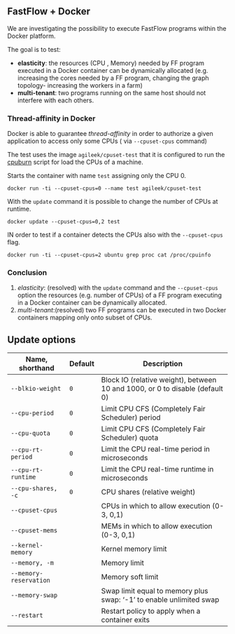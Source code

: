 
## FastFlow + Docker
We are investigating the possibility to execute FastFlow programs within the Docker platform.

The goal is to test:
- **elasticity**:  the resources (CPU , Memory) needed by FF program executed in a Docker container can be dynamically allocated (e.g. increasing the cores needed by a FF program, changing the graph topology- increasing the workers in a farm)
- **multi-tenant**: two programs running on the same host should not interfere with each others.

### Thread-affinity in Docker
Docker is able to guarantee *thread-affinity* in order to authorize a given application to access only some CPUs ( via `--cpuset-cpus` command)

The test uses the image `agileek/cpuset-test` that it is configured to run the [cpuburn](https://patrickmn.com/projects/cpuburn/) script for load the CPUs of a machine.

Starts the container with name `test` assigning only the CPU 0.

`docker run -ti --cpuset-cpus=0 --name test agileek/cpuset-test`

With the `update` command it is possible to change the number of CPUs at runtime.

`docker update --cpuset-cpus=0,2 test`



IN order to test if a container detects the CPUs also with the `--cpuset-cpus` flag.

`docker run -ti --cpuset-cpus=2 ubuntu grep proc cat /proc/cpuinfo`


### Conclusion
1. *elasticity*: (resolved) with the `update` command and the `--cpuset-cpus` option the resources (e.g. number of CPUs) of a FF program executing in a Docker container can be dynamically allocated.
2. *multi-tenant*:(resolved) two FF programs can be executed in two Docker containers mapping only onto subset of CPUs.


## Update options
<table>
  <thead>
    <tr>
      <th>Name, shorthand</th>
      <th>Default</th>
      <th>Description</th>
    </tr>
  </thead>
  <tbody>
    <tr>
      <td><code class="highlighter-rouge">--blkio-weight</code></td>
      <td><code class="highlighter-rouge">0</code></td>
      <td>Block IO (relative weight), between 10 and 1000, or 0 to disable (default 0)</td>
    </tr>
    <tr>
      <td><code class="highlighter-rouge">--cpu-period</code></td>
      <td><code class="highlighter-rouge">0</code></td>
      <td>Limit CPU CFS (Completely Fair Scheduler) period</td>
    </tr>
    <tr>
      <td><code class="highlighter-rouge">--cpu-quota</code></td>
      <td><code class="highlighter-rouge">0</code></td>
      <td>Limit CPU CFS (Completely Fair Scheduler) quota</td>
    </tr>
    <tr>
      <td><code class="highlighter-rouge">--cpu-rt-period</code></td>
      <td><code class="highlighter-rouge">0</code></td>
      <td>Limit the CPU real-time period in microseconds</td>
    </tr>
    <tr>
      <td><code class="highlighter-rouge">--cpu-rt-runtime</code></td>
      <td><code class="highlighter-rouge">0</code></td>
      <td>Limit the CPU real-time runtime in microseconds</td>
    </tr>
    <tr>
      <td><code class="highlighter-rouge">--cpu-shares, -c</code></td>
      <td><code class="highlighter-rouge">0</code></td>
      <td>CPU shares (relative weight)</td>
    </tr>
    <tr>
      <td><code class="highlighter-rouge">--cpuset-cpus</code></td>
      <td>&nbsp;</td>
      <td>CPUs in which to allow execution (0-3, 0,1)</td>
    </tr>
    <tr>
      <td><code class="highlighter-rouge">--cpuset-mems</code></td>
      <td>&nbsp;</td>
      <td>MEMs in which to allow execution (0-3, 0,1)</td>
    </tr>
    <tr>
      <td><code class="highlighter-rouge">--kernel-memory</code></td>
      <td>&nbsp;</td>
      <td>Kernel memory limit</td>
    </tr>
    <tr>
      <td><code class="highlighter-rouge">--memory, -m</code></td>
      <td>&nbsp;</td>
      <td>Memory limit</td>
    </tr>
    <tr>
      <td><code class="highlighter-rouge">--memory-reservation</code></td>
      <td>&nbsp;</td>
      <td>Memory soft limit</td>
    </tr>
    <tr>
      <td><code class="highlighter-rouge">--memory-swap</code></td>
      <td>&nbsp;</td>
      <td>Swap limit equal to memory plus swap: ‘-1’ to enable unlimited swap</td>
    </tr>
    <tr>
      <td><code class="highlighter-rouge">--restart</code></td>
      <td>&nbsp;</td>
      <td>Restart policy to apply when a container exits</td>
    </tr>
  </tbody>
</table>
